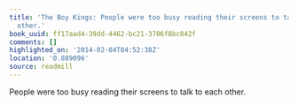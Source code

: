```yaml
---
title: 'The Boy Kings: People were too busy reading their screens to talk to each
  other.'
book_uuid: ff17aad4-39dd-4462-bc21-3706f8bc842f
comments: []
highlighted_on: '2014-02-04T04:52:38Z'
location: '0.889096'
source: readmill
---
```


People were too busy reading their screens to talk to each other.